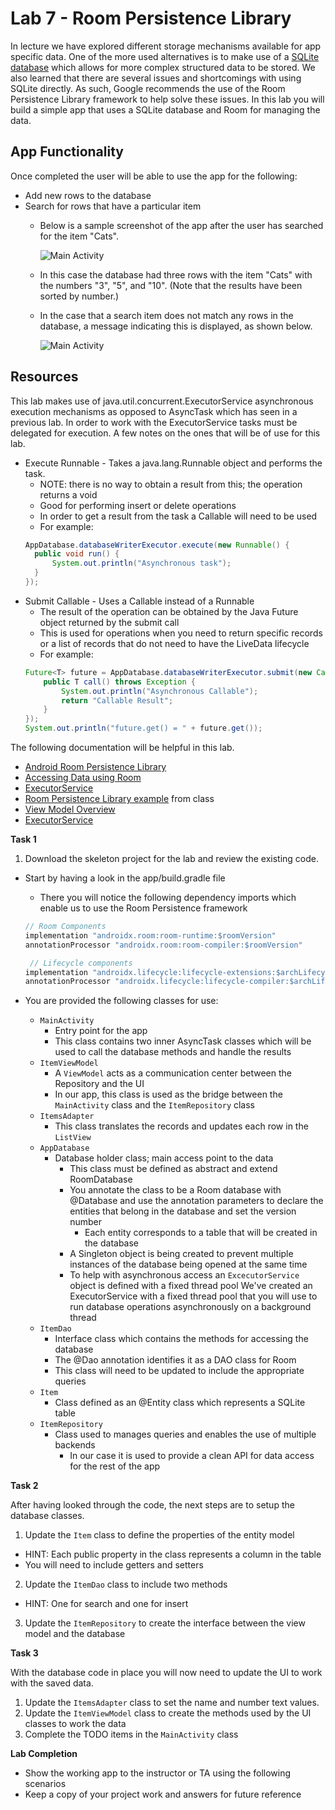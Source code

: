 # Lab 7 - Room Persistence Library

In lecture we have explored different storage mechanisms available for app specific data.  One of the more used alternatives is to make use of a [SQLite database](https://www.sqlite.org/) which allows for more complex structured data to be stored.  We also learned that there are several issues and shortcomings with using SQLite directly.  As such, Google recommends the use of the Room Persistence Library framework to help solve these issues.  In this lab you will build a simple app that uses a SQLite database and Room for managing the data.

## App Functionality

Once completed the user will be able to use the app for the following:
* Add new rows to the database
* Search for rows that have a particular item
  * Below is a sample screenshot of the app after the user has searched for the item "Cats".

    ![Main Activity](../screenshots/Lab7/RoomPersistence_results_found.png)

  * In this case the database had three rows with the item "Cats" with the numbers "3", "5", and "10". (Note that the results have been sorted by number.)

  * In the case that a search item does not match any rows in the database, a message indicating this is displayed, as shown below.

    ![Main Activity](../screenshots/Lab7/RoomPersistence_no_results.png)


## Resources

This lab makes use of java.util.concurrent.ExecutorService asynchronous execution mechanisms as opposed to AsyncTask which has seen in a previous lab.  In order to work with the ExecutorService tasks must be delegated for execution.  A few notes on the ones that will be of use for this lab.

* Execute Runnable - Takes a java.lang.Runnable object and performs the task.
  * NOTE: there is no way to obtain a result from this; the operation returns a void
  * Good for performing insert or delete operations
  * In order to get a result from the task a Callable will need to be used
  * For example:
  ```java
  AppDatabase.databaseWriterExecutor.execute(new Runnable() {
    public void run() {
        System.out.println("Asynchronous task");
    }
  });
  ```
* Submit Callable - Uses a Callable instead of a Runnable
  * The result of the operation can be obtained by the Java Future object returned by the submit call
  * This is used for operations when you need to return specific records or a list of records that do not need to have the LiveData lifecycle
  * For example:
  ```java
  Future<T> future = AppDatabase.databaseWriterExecutor.submit(new Callable<T>(){
      public T call() throws Exception {
          System.out.println("Asynchronous Callable");
          return "Callable Result";
      }
  });
  System.out.println("future.get() = " + future.get());
  ```

The following documentation will be helpful in this lab.

* [Android Room Persistence Library](https://developer.android.com/training/data-storage/room)
* [Accessing Data using Room](https://developer.android.com/training/data-storage/room/accessing-data)
* [ExecutorService](https://developer.android.com/reference/java/util/concurrent/ExecutorService)
* [Room Persistence Library example](https://github.com/hpowell20/cs2063-winter-2020-examples/tree/master/Lecture7/RoomPersistenceLibraryDemo) from class
* [View Model Overview](https://developer.android.com/topic/libraries/architecture/viewmodel)
* [ExecutorService](https://developer.android.com/reference/java/util/concurrent/ExecutorService)


**Task 1**

1. Download the skeleton project for the lab and review the existing code.

  * Start by having a look in the app/build.gradle file
    * There you will notice the following dependency imports which enable us to use the Room Persistence framework
    ```java
    // Room Components
    implementation "androidx.room:room-runtime:$roomVersion"
    annotationProcessor "androidx.room:room-compiler:$roomVersion"
    ```
    ```java
     // Lifecycle components
    implementation "androidx.lifecycle:lifecycle-extensions:$archLifecycleVersion"
    annotationProcessor "androidx.lifecycle:lifecycle-compiler:$archLifecycleVersion"
    ```

  * You are provided the following classes for use:
    * `MainActivity`
      * Entry point for the app
      * This class contains two inner AsyncTask classes which will be used to call the database methods and handle the results
    * `ItemViewModel`
      * A `ViewModel` acts as a communication center between the Repository and the UI
      * In our app, this class is used as the bridge between the `MainActivity` class and the `ItemRepository` class
    * `ItemsAdapter`
      * This class translates the records and updates each row in the `ListView`
    * `AppDatabase`
      * Database holder class; main access point to the data
        * This class must be defined as abstract and extend RoomDatabase
        * You annotate the class to be a Room database with @Database and use the annotation parameters to declare the entities that belong in the database and set the version number
          * Each entity corresponds to a table that will be created in the database
        * A Singleton object is being created to prevent multiple instances of the database being opened at the same time
        * To help with asynchronous access an `ExcecutorService` object is defined with a fixed thread pool
        We've created an ExecutorService with a fixed thread pool that you will use to run database operations asynchronously on a background thread
    * `ItemDao`
      * Interface class which contains the methods for accessing the database
      * The @Dao annotation identifies it as a DAO class for Room
      * This class will need to be updated to include the appropriate queries
    * `Item`
      * Class defined as an @Entity class which represents a SQLite table
    * `ItemRepository`
      * Class used to manages queries and enables the use of multiple backends
        * In our case it is used to provide a clean API for data access for the rest of the app

**Task 2**

After having looked through the code, the next steps are to setup the database classes.

1. Update the `Item` class to define the properties of the entity model
  * HINT: Each public property in the class represents a column in the table
  * You will need to include getters and setters
2. Update the `ItemDao` class to include two methods
  * HINT: One for search and one for insert
3. Update the `ItemRepository` to create the interface between the view model and the database

**Task 3**

With the database code in place you will now need to update the UI to work with the saved data.

1. Update the `ItemsAdapter` class to set the name and number text values.
2. Update the `ItemViewModel` class to create the methods used by the UI classes to work the data
3. Complete the TODO items in the `MainActivity` class

**Lab Completion**

* Show the working app to the instructor or TA using the following scenarios
* Keep a copy of your project work and answers for future reference
